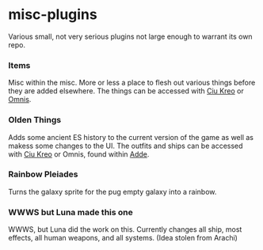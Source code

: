 # misc-plugins
Various small, not very serious plugins not large enough to warrant its own repo.

### Items
Misc within the misc. More or less a place to flesh out various things before they are added elsewhere. The things can be accessed with [Ciu Kreo](https://github.com/RestingImmortal/Ciu-Kreo) or [Omnis](https://github.com/Darcman99/Omnis).


### Olden Things
Adds some ancient ES history to the current version of the game as well as makess some changes to the UI. The outfits and ships can be accessed with [Ciu Kreo](https://github.com/RestingImmortal/Ciu-Kreo) or Omnis, found within [Adde](https://github.com/Darcman99/Adde-Endless-Sky).

### Rainbow Pleiades
Turns the galaxy sprite for the pug empty galaxy into a rainbow.

### WWWS but Luna made this one
WWWS, but Luna did the work on this. Currently changes all ship, most effects, all human weapons, and all systems.
(Idea stolen from Arachi)
